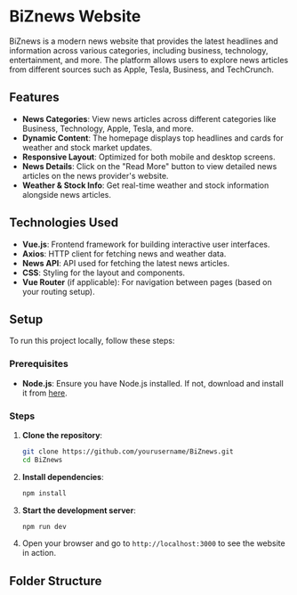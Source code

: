 # BiZnews Website

BiZnews is a modern news website that provides the latest headlines and information across various categories, including business, technology, entertainment, and more. The platform allows users to explore news articles from different sources such as Apple, Tesla, Business, and TechCrunch.

## Features

- **News Categories**: View news articles across different categories like Business, Technology, Apple, Tesla, and more.
- **Dynamic Content**: The homepage displays top headlines and cards for weather and stock market updates.
- **Responsive Layout**: Optimized for both mobile and desktop screens.
- **News Details**: Click on the "Read More" button to view detailed news articles on the news provider's website.
- **Weather & Stock Info**: Get real-time weather and stock information alongside news articles.

## Technologies Used

- **Vue.js**: Frontend framework for building interactive user interfaces.
- **Axios**: HTTP client for fetching news and weather data.
- **News API**: API used for fetching the latest news articles.
- **CSS**: Styling for the layout and components.
- **Vue Router** (if applicable): For navigation between pages (based on your routing setup).

## Setup

To run this project locally, follow these steps:

### Prerequisites

- **Node.js**: Ensure you have Node.js installed. If not, download and install it from [here](https://nodejs.org/).

### Steps

1. **Clone the repository**:
    ```bash
    git clone https://github.com/yourusername/BiZnews.git
    cd BiZnews
    ```

2. **Install dependencies**:
    ```bash
    npm install
    ```

3. **Start the development server**:
    ```bash
    npm run dev
    ```

4. Open your browser and go to `http://localhost:3000` to see the website in action.

## Folder Structure

